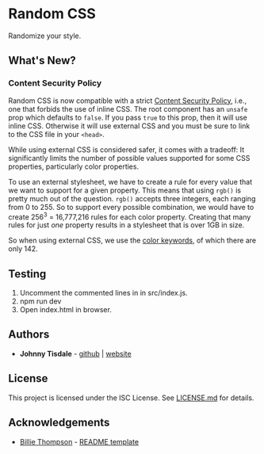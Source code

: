  # Random CSS
 Randomize your style.

 ## What's New?

 ### Content Security Policy

 Random CSS is now compatible with a strict [Content Security Policy](https://developer.mozilla.org/en-US/docs/Web/HTTP/CSP), i.e., one that forbids the use of inline CSS. The root component has an `unsafe` prop which defaults to `false`. If you pass `true` to this prop, then it will use inline CSS. Otherwise it will use external CSS and you must be sure to link to the CSS file in your `<head>`.

 While using external CSS is considered safer, it comes with a tradeoff: It significantly limits the number of possible values supported for some CSS properties, particularly color properties.
 
 To use an external stylesheet, we have to create a rule for every value that we want to support for a given property. This means that using `rgb()` is pretty much out of the question. `rgb()` accepts three integers, each ranging from 0 to 255. So to support every possible combination, we would have to create 256<sup>3</sup> = 16,777,216 rules for each color property. Creating that many rules for just *one* property results in a stylesheet that is over 1GB in size.

 So when using external CSS, we use the [color keywords](https://developer.mozilla.org/en-US/docs/Web/CSS/color_value#color_keywords), of which there are only 142.


 ## Testing
 1. Uncomment the commented lines in in src/index.js.
 2. npm run dev
 3. Open index.html in browser.

 ## Authors
 * **Johnny Tisdale** - [github](https://github.com/johnnytisdale) | [website](https://johnnytisdale.com) 
 
 ## License
 This project is licensed under the ISC License. See [LICENSE.md](LICENSE.md) for details.
 
 ## Acknowledgements
 * [Billie Thompson](https://github.com/PurpleBooth) - [README template](https://github.com/PurpleBooth/a-good-readme-template)
